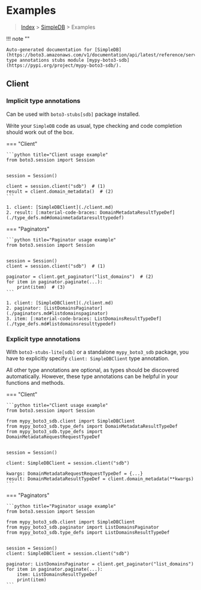 # Examples

> [Index](../README.md) > [SimpleDB](./README.md) > Examples

!!! note ""

    Auto-generated documentation for [SimpleDB](https://boto3.amazonaws.com/v1/documentation/api/latest/reference/services/sdb.html#SimpleDB)
    type annotations stubs module [mypy-boto3-sdb](https://pypi.org/project/mypy-boto3-sdb/).

## Client

### Implicit type annotations

Can be used with `boto3-stubs[sdb]` package installed.

Write your `SimpleDB` code as usual,
type checking and code completion should work out of the box.


=== "Client"

    ```python title="Client usage example"
    from boto3.session import Session


    session = Session()

    client = session.client("sdb")  # (1)
    result = client.domain_metadata()  # (2)
    ```

    1. client: [SimpleDBClient](./client.md)
    2. result: [:material-code-braces: DomainMetadataResultTypeDef](./type_defs.md#domainmetadataresulttypedef) 



=== "Paginators"

    ```python title="Paginator usage example"
    from boto3.session import Session


    session = Session()
    client = session.client("sdb")  # (1)

    paginator = client.get_paginator("list_domains")  # (2)
    for item in paginator.paginate(...):
        print(item)  # (3)
    ```

    1. client: [SimpleDBClient](./client.md)
    2. paginator: [ListDomainsPaginator](./paginators.md#listdomainspaginator)
    3. item: [:material-code-braces: ListDomainsResultTypeDef](./type_defs.md#listdomainsresulttypedef) 




### Explicit type annotations

With `boto3-stubs-lite[sdb]`
or a standalone `mypy_boto3_sdb` package, you have to explicitly specify `client: SimpleDBClient` type annotation.

All other type annotations are optional, as types should be discovered automatically.
However, these type annotations can be helpful in your functions and methods.


=== "Client"

    ```python title="Client usage example"
    from boto3.session import Session

    from mypy_boto3_sdb.client import SimpleDBClient
    from mypy_boto3_sdb.type_defs import DomainMetadataResultTypeDef
    from mypy_boto3_sdb.type_defs import DomainMetadataRequestRequestTypeDef


    session = Session()

    client: SimpleDBClient = session.client("sdb")

    kwargs: DomainMetadataRequestRequestTypeDef = {...}
    result: DomainMetadataResultTypeDef = client.domain_metadata(**kwargs)
    ```



=== "Paginators"

    ```python title="Paginator usage example"
    from boto3.session import Session

    from mypy_boto3_sdb.client import SimpleDBClient
    from mypy_boto3_sdb.paginator import ListDomainsPaginator
    from mypy_boto3_sdb.type_defs import ListDomainsResultTypeDef


    session = Session()
    client: SimpleDBClient = session.client("sdb")

    paginator: ListDomainsPaginator = client.get_paginator("list_domains")
    for item in paginator.paginate(...):
        item: ListDomainsResultTypeDef
        print(item)
    ```





